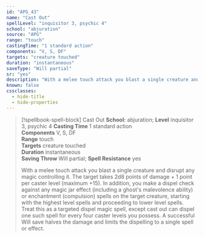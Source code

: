 ```yaml
---
id: "APG_43"
name: "Cast Out"
spellLevel: "inquisitor 3, psychic 4"
school: "abjuration"
source: "APG"
range: "touch"
castingTime: "1 standard action"
components: "V, S, DF"
targets: "creature touched"
duration: "instantaneous"
saveType: "Will partial"
sr: "yes"
description: "With a melee touch attack you blast a single creature and disrupt any magic controlling it. The target takes 2d8 points of damage + 1 point per caster level (maximum +15). In addition, you make a dispel check against any magic jar effect (including a ghost's malevolence ability) or enchantment (compulsion) spells on the target creature, starting with the highest level spells and proceeding to lower level spells. Treat this as a targeted dispel magic spell, except cast out can dispel one such spell for every four caster levels you possess. A successful Will save halves the damage and limits the dispelling to a single spell or effect."
known: false
cssclasses:
  - hide-title
  - hide-properties
---
```


> [!spellbook-spell-block] Cast Out
> **School:** abjuration; **Level** inquisitor 3, psychic 4
> **Casting Time** 1 standard action  
> **Components** V, S, DF  
> **Range** touch  
> **Targets** creature touched  
> **Duration** instantaneous  
> **Saving Throw** Will partial; **Spell Resistance** yes
> 
> With a melee touch attack you blast a single creature and disrupt any magic controlling it. The target takes 2d8 points of damage + 1 point per caster level (maximum +15). In addition, you make a dispel check against any magic jar effect (including a ghost's malevolence ability) or enchantment (compulsion) spells on the target creature, starting with the highest level spells and proceeding to lower level spells. Treat this as a targeted dispel magic spell, except cast out can dispel one such spell for every four caster levels you possess. A successful Will save halves the damage and limits the dispelling to a single spell or effect.